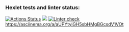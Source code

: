 ### Hexlet tests and linter status:
[![Actions Status](https://github.com/AndreiIlin/frontend-project-lvl2/workflows/hexlet-check/badge.svg)](https://github.com/AndreiIlin/frontend-project-lvl2/actions)
<a href="https://codeclimate.com/github/AndreiIlin/frontend-project-lvl2/maintainability"><img src="https://api.codeclimate.com/v1/badges/66253a816f0ac2eafa5a/maintainability" /></a>
[![Linter check](https://github.com/AndreiIlin/frontend-project-lvl2/actions/workflows/Eslint.yml/badge.svg)](https://github.com/AndreiIlin/frontend-project-lvl2/actions/workflows/Eslint.yml)
https://asciinema.org/a/aUPYtyiGH5sbHMgBGcsdV1VOt
